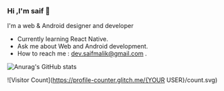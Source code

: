 ### Hi ,I'm saif 👋

I'm a web & Android designer and developer

* Currently learning React Native.
* Ask me about Web and Android development.
* How to reach me : dev.saifmalik@gmail.com . 



![Anurag's GitHub stats](https://github-readme-stats.vercel.app/api?username=saif-malik-01&show_icons=true&theme=radical)


![Visitor Count](https://profile-counter.glitch.me/{YOUR USER}/count.svg)

